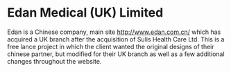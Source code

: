# Edan Medical (UK) Limited
Edan is a Chinese company, main site http://www.edan.com.cn/ which has acquired a UK branch after the acquisition of Sulis Health Care Ltd. This is a free lance project in which the client wanted the original designs of their chinese partner, but modified for their UK branch as well as a few additional changes throughout the website. 
